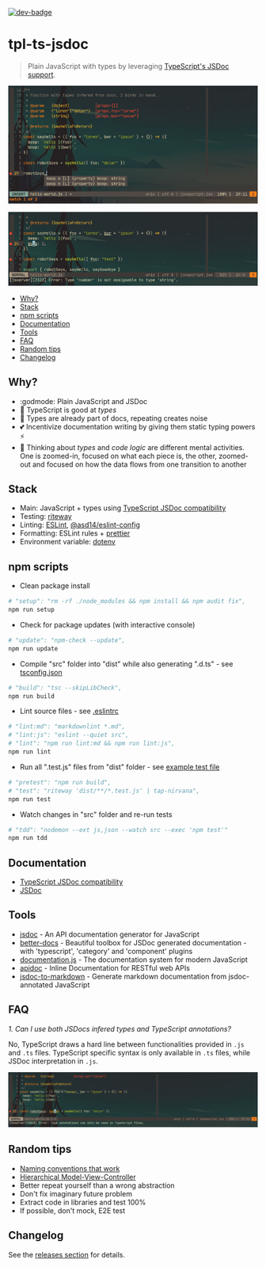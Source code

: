 <!-- markdownlint-disable first-line-h1 line-length -->

[![dev-badge](https://david-dm.org/andreidmt/tpl-ts-jsdoc.svg)](https://david-dm.org/andreidmt/tpl-ts-jsdoc)

# tpl-ts-jsdoc

> Plain JavaScript with types by leveraging [TypeScript's JSDoc support](https://www.typescriptlang.org/docs/handbook/jsdoc-supported-types.html).

![Vim with Typescript evaluating JavaScript code](docs/screenshot.png)

![Vim with Typescript evaluating JavaScript code](docs/screenshot-ts-error-wrong-type.png)

<!-- vim-markdown-toc GFM -->

* [Why?](#why)
* [Stack](#stack)
* [npm scripts](#npm-scripts)
* [Documentation](#documentation)
* [Tools](#tools)
* [FAQ](#faq)
* [Random tips](#random-tips)
* [Changelog](#changelog)

<!-- vim-markdown-toc -->

## Why?

* :godmode: Plain JavaScript and JSDoc
* :lipstick: TypeScript is good at _types_
* :scroll: Types are already part of docs, repeating creates noise
* :two_hearts: Incentivize documentation writing by giving them static typing powers :zap:
* :brain: Thinking about _types_ and _code logic_ are different mental activities. One is zoomed-in, focused on what each piece is, the other, zoomed-out and focused on how the data flows from one transition to another

## Stack

* Main: JavaScript + types using [TypeScript JSDoc compatibility](https://www.typescriptlang.org/docs/handbook/jsdoc-supported-types.html)
* Testing: [riteway](https://github.com/ericelliott/riteway)
* Linting: [ESLint](https://github.com/eslint/eslint), [@asd14/eslint-config](https://github.com/asd-xiv/eslint-config)
* Formatting: ESLint rules + [prettier](https://github.com/prettier/prettier)
* Environment variable: [dotenv](https://github.com/motdotla/dotenv)

## npm scripts

* Clean package install

```bash
# "setup": "rm -rf ./node_modules && npm install && npm audit fix",
npm run setup
```

* Check for package updates (with interactive console)

```bash
# "update": "npm-check --update",
npm run update
```

* Compile "src" folder into "dist" while also generating ".d.ts" - see [tsconfig.json](tsconfig.json)

```bash
# "build": "tsc --skipLibCheck",
npm run build
```

* Lint source files - see [.eslintrc](.eslintrc)

```bash
# "lint:md": "markdownlint *.md",
# "lint:js": "eslint --quiet src",
# "lint": "npm run lint:md && npm run lint:js",
npm run lint
```

* Run all ".test.js" files from "dist" folder - see [example test file](src/hello-world.test.js)

```bash
# "pretest": "npm run build",
# "test": "riteway 'dist/**/*.test.js' | tap-nirvana",
npm run test
```

* Watch changes in "src" folder and re-run tests

```bash
# "tdd": "nodemon --ext js,json --watch src --exec 'npm test'"
npm run tdd
```

## Documentation

* [TypeScript JSDoc compatibility](https://www.typescriptlang.org/docs/handbook/jsdoc-supported-types.html)
* [JSDoc](https://jsdoc.app/)

## Tools

* [jsdoc](https://github.com/jsdoc/jsdoc) - An API documentation generator for JavaScript
* [better-docs](https://github.com/SoftwareBrothers/better-docs) - Beautiful toolbox for JSDoc generated documentation - with 'typescript', 'category' and 'component' plugins
* [documentation.js](https://github.com/documentationjs/documentation) - The documentation system for modern JavaScript
* [apidoc](https://apidocjs.com/) - Inline Documentation for RESTful web APIs
* [jsdoc-to-markdown](https://github.com/jsdoc2md/jsdoc-to-markdown) - Generate markdown documentation from jsdoc-annotated JavaScript

## FAQ

_1. Can I use both JSDocs infered types and TypeScript annotations?_

No, TypeScript draws a hard line between functionalities provided in `.js` and `.ts` files. TypeScript specific syntax is only available in `.ts` files, while JSDoc interpretation in `.js`.

![TypeScript not allowing type annotations in .js files](docs/screenshot-ts-error-annotations.png)

## Random tips

* [Naming conventions that work](https://github.com/kettanaito/naming-cheatsheet)
* [Hierarchical Model-View-Controller](https://en.wikipedia.org/wiki/Hierarchical_model%E2%80%93view%E2%80%93controller)
* Better repeat yourself than a wrong abstraction
* Don't fix imaginary future problem
* Extract code in libraries and test 100%
* If possible, don't mock, E2E test

## Changelog

See the [releases section](https://github.com/andreidmt/tpl-ts-jsdoc/releases) for details.
